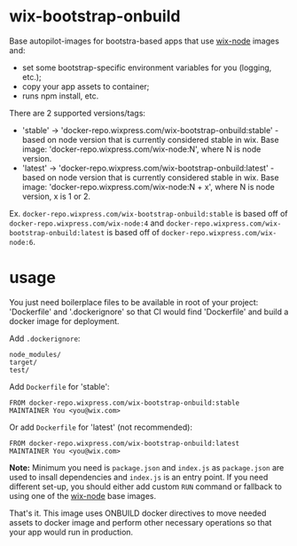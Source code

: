 # wix-bootstrap-onbuild

Base autopilot-images for bootstra-based apps that use [wix-node](https://github.com/wix-private/wix-node-docker-base) images and:
 - set some bootstrap-specific environment variables for you (logging, etc.);
 - copy your app assets to container;
 - runs npm install, etc.

There are 2 supported versions/tags:
 - 'stable' -> 'docker-repo.wixpress.com/wix-bootstrap-onbuild:stable' - based on node version that is currently considered stable in wix. Base image: 'docker-repo.wixpress.com/wix-node:N', where N is node version.
 - 'latest' -> 'docker-repo.wixpress.com/wix-bootstrap-onbuild:latest' - based on node version that is currently considered stable in wix. Base image: 'docker-repo.wixpress.com/wix-node:N + x', where N is node version, x is 1 or 2.

Ex. `docker-repo.wixpress.com/wix-bootstrap-onbuild:stable` is based off of `docker-repo.wixpress.com/wix-node:4` and `docker-repo.wixpress.com/wix-bootstrap-onbuild:latest` is based off of `docker-repo.wixpress.com/wix-node:6`.

# usage

You just need boilerplace files to be available in root of your project: 'Dockerfile' and '.dockerignore' so that CI would find 'Dockerfile' and build a docker image for deployment.

Add `.dockerignore`:

```
node_modules/
target/
test/
```

Add `Dockerfile` for 'stable':

```
FROM docker-repo.wixpress.com/wix-bootstrap-onbuild:stable
MAINTAINER You <you@wix.com>
```

Or add `Dockerfile` for 'latest' (not recommended):

```
FROM docker-repo.wixpress.com/wix-bootstrap-onbuild:latest
MAINTAINER You <you@wix.com>
```

**Note:** Minimum you need is `package.json` and `index.js` as `package.json` are used to insall dependencies and `index.js` is an entry point. If you need different set-up, you should either add custom `RUN` command or fallback to using one of the [wix-node](https://github.com/wix-private/wix-node-docker-base) base images.

That's it. This image uses ONBUILD docker directives to move needed assets to docker image and perform other necessary operations so that your app would run in production.
